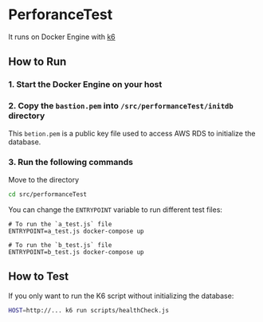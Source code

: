 # PerforanceTest

It runs on Docker Engine with [k6](https://k6.io/)

## How to Run

### 1. Start the Docker Engine on your host

### 2. Copy the `bastion.pem` into `/src/performanceTest/initdb` directory

This `betion.pem` is a public key file used to access AWS RDS to initialize the database.

### 3. Run the following commands


Move to the directory 

```sh
cd src/performanceTest
```


You can change the `ENTRYPOINT` variable to run different test files:


```shell 
# To run the `a_test.js` file
ENTRYPOINT=a_test.js docker-compose up

# To run the `b_test.js` file
ENTRYPOINT=b_test.js docker-compose up
```

## How to Test

If you only want to run the K6 script without initializing the database:

```sh
HOST=http://... k6 run scripts/healthCheck.js   
```